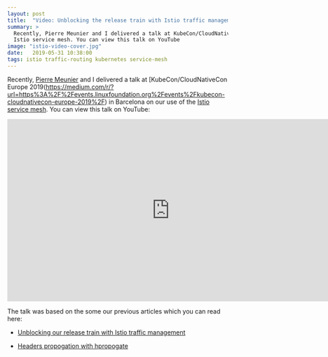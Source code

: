 ```yaml
---
layout: post
title:  "Video: Unblocking the release train with Istio traffic management"
summary: >
  Recently, Pierre Meunier and I delivered a talk at KubeCon/CloudNativeCon Europe 2019 in Barcelona on our use of the
  Istio service mesh. You can view this talk on YouTube
image: "istio-video-cover.jpg"
date:   2019-05-31 10:38:00
tags: istio traffic-routing kubernetes service-mesh
---
```

Recently, [Pierre Meunier](https://medium.com/@pierre.meunier_) and I delivered a talk at
[KubeCon/CloudNativeCon Europe 2019(https://medium.com/r/?url=https%3A%2F%2Fevents.linuxfoundation.org%2Fevents%2Fkubecon-cloudnativecon-europe-2019%2F)
in Barcelona on our use of the [Istio service mesh](https://medium.com/r/?url=https%3A%2F%2Fistio.io%2F). You can view
this talk on YouTube:

<iframe width="740" height="416" src="https://www.youtube.com/embed/jJdhec4Yufo" frameborder="0" allow="autoplay; encrypted-media" allowfullscreen></iframe>

The talk was based on the some our previous articles which you can read here:

* [Unblocking our release train with Istio traffic management](/2019-01-unblocking-our-release-train-with-istio-traffic-management)

* [Headers propogation with hpropogate](https://medium.com/ww-engineering/headers-propagation-with-hpropagate-27de8347f76a)